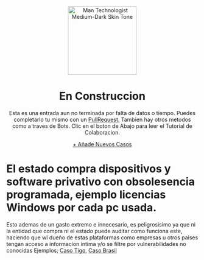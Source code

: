  <div style="text-align:center;">
 
<img src="https://raw.githubusercontent.com/Tarikul-Islam-Anik/Animated-Fluent-Emojis/master/Emojis/People%20with%20professions/Man%20Factory%20Worker%20Medium%20Skin%20Tone.png" alt="Man Technologist Medium-Dark Skin Tone" width="180px" />

 # En Construccion 
Esta es una entrada aun no terminada por falta de datos o tiempo. Puedes completarlo tu mismo con un <a href="https://github.com/weskerty/DemoDirect/fork">PullRequest.</a> Tambien hay otros metodos como a traves de Bots. Clic en el boton de Abajo para leer el Tutorial de Colaboracion.

 <a href="README.md" class="back-button">+ Añade Nuevos Casos</a>
</div>

# El estado compra dispositivos y software privativo con obsolesencia programada, ejemplo licencias Windows por cada pc usada.
Esto ademas de un gasto extremo e innecesario, es peligrosisimo ya que ni la entidad que compra ni el estado puede auditar como funciona este, haciendo que wl dueño de estas plataformas como empresas u otros paises tengan acceso a informacion intima y/o se filtre por vulnerabilidades no conocidas
Ejemplos; [Caso Tigo](), [Caso Brasil]()
